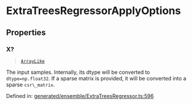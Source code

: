 # ExtraTreesRegressorApplyOptions

## Properties

### X?

> [`ArrayLike`](../types/ArrayLike.md)

The input samples. Internally, its dtype will be converted to `dtype=np.float32`. If a sparse matrix is provided, it will be converted into a sparse `csr\_matrix`.

Defined in:  [generated/ensemble/ExtraTreesRegressor.ts:596](https://github.com/transitive-bullshit/scikit-learn-ts/blob/92ab806/packages/sklearn/src/generated/ensemble/ExtraTreesRegressor.ts#L596)
